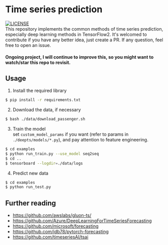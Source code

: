 # Time series prediction
[![LICENSE](https://img.shields.io/badge/license-Anti%20996-blue.svg)](https://github.com/996icu/996.ICU/blob/master/LICENSE)<br>
This repository implements the common methods of time series prediction, especially deep learning methods in TensorFlow2. 
It's welcomed to contribute if you have any better idea, just create a PR. If any question, feel free to open an issue.

#### Ongoing project, I will continue to improve this, so you might want to watch/star this repo to revisit.

<!--
| Model | [Web Traffic<sup>mape</sup>]() | AP<sup>val</sup> | AP<sub>50</sub><sup>val</sup> | AP<sub>75</sub><sup>val</sup> |
| :-- | :-: | :-: | :-: | :-: | :-: | :-: | :-: |
| [seq2seq]() | 672 | 47.7% |52.6% | 61.4% | 
| [deepar]() | 672 | 47.7% |52.6% | 61.4% | 
| [wavenet]() | 672 | 47.7% |52.6% | 61.4% | 
| [tcn]() | 672 | 47.7% |52.6% | 61.4% | 
| [transformer]() | 672 | 47.7% |52.6% | 61.4% | 
| [transformer]() | 672 | 47.7% |52.6% | 61.4% | 
| [n-beats]() | 672 | 47.7% |52.6% | 61.4% | 
| [u-net]() | 672 | 47.7% |52.6% | 61.4% |
|  |  |  |  |  |
Please Note that: the performance above is only representing this repo's current implementation performance.
-->

## Usage
1. Install the required library
```bash
$ pip install -r requirements.txt
```
2. Download the data, if necessary
```bash
$ bash ./data/download_passenger.sh
```
3. Train the model <br>
set `custom_model_params` if you want (refer to params in `./deepts/models/*.py`), and pay attention to feature engineering.

```bash
$ cd examples
$ python run_train.py --use_model seq2seq
$ cd ..
$ tensorboard --logdir=./data/logs
```
4. Predict new data
```bash
$ cd examples
$ python run_test.py
```

## Further reading
- https://github.com/awslabs/gluon-ts/
- https://github.com/Azure/DeepLearningForTimeSeriesForecasting
- https://github.com/microsoft/forecasting
- https://github.com/jdb78/pytorch-forecasting
- https://github.com/timeseriesAI/tsai
